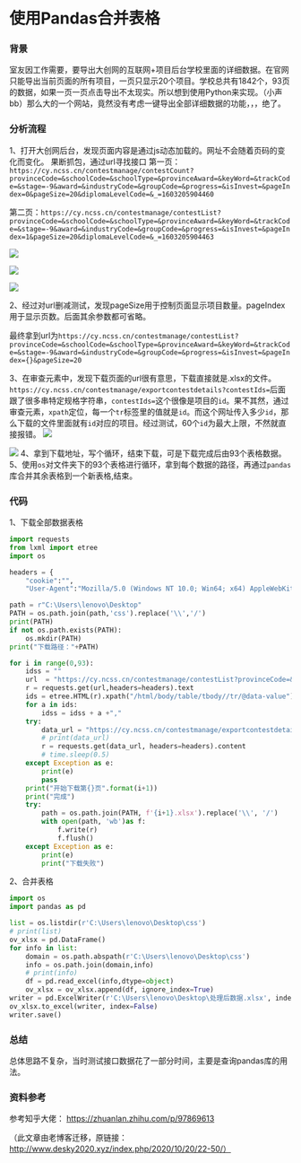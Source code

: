 # 使用Pandas合并表格



###  背景
室友因工作需要，要导出大创网的互联网+项目后台学校里面的详细数据。在官网只能导出当前页面的所有项目，一页只显示20个项目。学校总共有1842个，93页的数据，如果一页一页点击导出不太现实。所以想到使用Python来实现。（小声bb）那么大的一个网站，竟然没有考虑一键导出全部详细数据的功能，，，绝了。

### 分析流程
1、打开大创网后台，发现页面内容是通过js动态加载的。网址不会随着页码的变化而变化。
果断抓包，通过url寻找接口
第一页：`https://cy.ncss.cn/contestmanage/contestCount?provinceCode=&schoolCode=&schoolType=&provinceAward=&keyWord=&trackCode=&stage=-9&award=&industryCode=&groupCode=&progress=&isInvest=&pageIndex=0&pageSize=20&diplomaLevelCode=&_=1603205904460`

第二页：`https://cy.ncss.cn/contestmanage/contestList?provinceCode=&schoolCode=&schoolType=&provinceAward=&keyWord=&trackCode=&stage=-9&award=&industryCode=&groupCode=&progress=&isInvest=&pageIndex=1&pageSize=20&diplomaLevelCode=&_=1603205904463`

![](https://s1.ax1x.com/2020/10/20/B9ElnK.png)

![](https://s1.ax1x.com/2020/10/20/B9Eu11.png)

![](https://s1.ax1x.com/2020/10/20/B9EnpR.png)

2、经过对url删减测试，发现pageSize用于控制页面显示项目数量。pageIndex用于显示页数。后面其余参数都可省略。

最终拿到url为`https://cy.ncss.cn/contestmanage/contestList?provinceCode=&schoolCode=&schoolType=&provinceAward=&keyWord=&trackCode=&stage=-9&award=&industryCode=&groupCode=&progress=&isInvest=&pageIndex={}&pageSize=20`

3、在审查元素中，发现下载页面的url很有意思，下载直接就是.xlsx的文件。`https://cy.ncss.cn/contestmanage/exportcontestdetails?contestIds=`后面跟了很多串特定规格字符串，`contestIds=`这个很像是项目的`id`。果不其然，通过审查元素，`xpath`定位，每一个`tr`标签里的值就是`id`。而这个网址传入多少`id`，那么下载的文件里面就有`id`对应的项目。经过测试，60个`id`为最大上限，不然就直接报错。
![](https://s1.ax1x.com/2020/10/20/B9EK6x.png)

![](https://s1.ax1x.com/2020/10/20/B9EMX6.png)
4、拿到下载地址，写个循环，结束下载，可是下载完成后由93个表格数据。
5、使用`os`对文件夹下的93个表格进行循环，拿到每个数据的路径，再通过`pandas`库合并其余表格到一个新表格,结束。

### 代码
1、下载全部数据表格

```python
import requests
from lxml import etree
import os

headers = {
    "cookie":"",
    "User-Agent":"Mozilla/5.0 (Windows NT 10.0; Win64; x64) AppleWebKit/537.36 (KHTML, like Gecko) Chrome/80.0.3987.116 Safari/537.36"}

path = r"C:\Users\lenovo\Desktop"
PATH = os.path.join(path,'css').replace('\\','/')
print(PATH)
if not os.path.exists(PATH):
    os.mkdir(PATH)
print("下载路径："+PATH)

for i in range(0,93):
    idss = ""
    url  = "https://cy.ncss.cn/contestmanage/contestList?provinceCode=&schoolCode=&schoolType=&provinceAward=&keyWord=&trackCode=&stage=-9&award=&industryCode=&groupCode=&progress=&isInvest=&pageIndex={}&pageSize=20".format(i)
    r = requests.get(url,headers=headers).text
    ids = etree.HTML(r).xpath("/html/body/table/tbody//tr/@data-value")
    for a in ids:
        idss = idss + a +","
    try:
        data_url = "https://cy.ncss.cn/contestmanage/exportcontestdetails?contestIds=" + idss
        # print(data_url)
        r = requests.get(data_url, headers=headers).content
        # time.sleep(0.5)
    except Exception as e:
        print(e)
        pass
    print("开始下载第{}页".format(i+1))
    print("完成")
    try:
        path = os.path.join(PATH, f'{i+1}.xlsx').replace('\\', '/')
        with open(path, 'wb')as f:
            f.write(r)
            f.flush()
    except Exception as e:
        print(e)
        print("下载失败")
```
2、合并表格
```python
import os
import pandas as pd

list = os.listdir(r'C:\Users\lenovo\Desktop\css')
# print(list)
ov_xlsx = pd.DataFrame()
for info in list:
    domain = os.path.abspath(r'C:\Users\lenovo\Desktop\css')
    info = os.path.join(domain,info)
    # print(info)
    df = pd.read_excel(info,dtype=object)
    ov_xlsx = ov_xlsx.append(df, ignore_index=True)
writer = pd.ExcelWriter(r'C:\Users\lenovo\Desktop\处理后数据.xlsx', index=False,dtype=object)
ov_xlsx.to_excel(writer, index=False)
writer.save()
```

### 总结
总体思路不复杂，当时测试接口数据花了一部分时间，主要是查询pandas库的用法。

### 资料参考

参考知乎大佬： https://zhuanlan.zhihu.com/p/97869613



（此文章由老博客迁移，原链接：http://www.desky2020.xyz/index.php/2020/10/20/22-50/）
